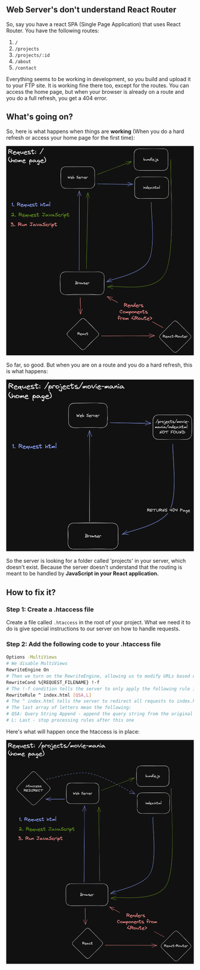 ## Web Server's don't understand React Router

So, say you have a react SPA (Single Page Application) that uses React Router. You have the following routes:


1. `/`
2. `/projects`
3. `/projects/:id`
4. `/about`
5. `/contact`

Everything seems to be working in development, so you build and upload it to your FTP site. It is working fine there too, except for the routes. You can access the home page, but when your browser is already on a route and you do a full refresh, you get a 404 error.

## What's going on?

So, here is what happens when things are **working** (When you do a hard refresh or access your home page for the first time):

![](/assets/images/BCIT%20FWD33%20Portfolio%202023-06-27%2015.46.58.excalidraw.png)

So far, so good. But when you are on a route and you do a hard refresh, this is what happens:

![](assets/images/request404.png)

So the server is looking for a folder called 'projects' in your server, which doesn't exist. Because the server doesn't understand that the routing is meant to be handled by **JavaScript in your React application.**

## How to fix it?

### Step 1: Create a .htaccess file

Create a file called `.htaccess` in the root of your project. What we need it to do is give special instructions to our server on how to handle requests.

### Step 2: Add the following code to your .htaccess file

```sh
Options -MultiViews
# We disable MultiViews
RewriteEngine On
# Then we turn on the RewriteEngine, allowing us to modify URLs based on certain conditions
RewriteCond %{REQUEST_FILENAME} !-f
# The !-f condition tells the server to only apply the following rule if the requested file does not exist
RewriteRule ^ index.html [QSA,L]
# The ^ index.html tells the server to redirect all requests to index.html
# The last array of letters mean the following:
# QSA: Query String Append - append the query string from the original request to the new URL
# L: Last - stop processing rules after this one
```

Here's what will happen once the htaccess is in place:

![](/assets/images/htaccessfix.png)
